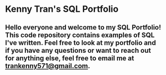 # Kenny Tran's SQL Portfolio

## Hello everyone and welcome to my SQL Portfolio! This code repository contains examples of SQL I've written. Feel free to look at my portfolio and if you have any questions or want to reach out for anything else, feel free to email me at trankenny571@gmail.com.
